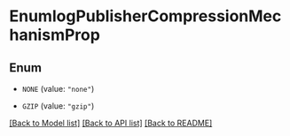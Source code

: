 # EnumlogPublisherCompressionMechanismProp

## Enum


* `NONE` (value: `"none"`)

* `GZIP` (value: `"gzip"`)


[[Back to Model list]](../README.md#documentation-for-models) [[Back to API list]](../README.md#documentation-for-api-endpoints) [[Back to README]](../README.md)


